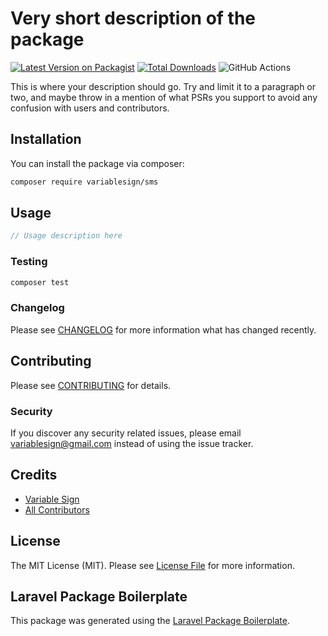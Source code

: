# Very short description of the package

[![Latest Version on Packagist](https://img.shields.io/packagist/v/variablesign/sms.svg?style=flat-square)](https://packagist.org/packages/variablesign/sms)
[![Total Downloads](https://img.shields.io/packagist/dt/variablesign/sms.svg?style=flat-square)](https://packagist.org/packages/variablesign/sms)
![GitHub Actions](https://github.com/variablesign/sms/actions/workflows/main.yml/badge.svg)

This is where your description should go. Try and limit it to a paragraph or two, and maybe throw in a mention of what PSRs you support to avoid any confusion with users and contributors.

## Installation

You can install the package via composer:

```bash
composer require variablesign/sms
```

## Usage

```php
// Usage description here
```

### Testing

```bash
composer test
```

### Changelog

Please see [CHANGELOG](CHANGELOG.md) for more information what has changed recently.

## Contributing

Please see [CONTRIBUTING](CONTRIBUTING.md) for details.

### Security

If you discover any security related issues, please email variablesign@gmail.com instead of using the issue tracker.

## Credits

-   [Variable Sign](https://github.com/variablesign)
-   [All Contributors](../../contributors)

## License

The MIT License (MIT). Please see [License File](LICENSE.md) for more information.

## Laravel Package Boilerplate

This package was generated using the [Laravel Package Boilerplate](https://laravelpackageboilerplate.com).
